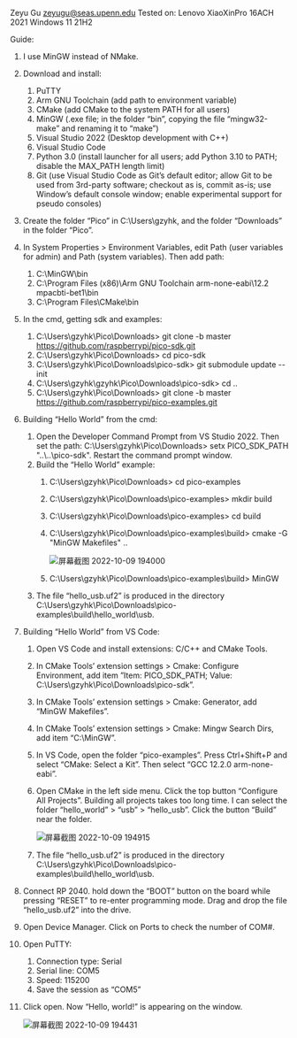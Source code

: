 Zeyu Gu
zeyugu@seas.upenn.edu
Tested on: Lenovo XiaoXinPro 16ACH 2021 Windows 11 21H2

Guide:

1.  I use MinGW instead of NMake.
2.  Download and install:
    1.  PuTTY
    2.  Arm GNU Toolchain (add path to environment variable)
    3.  CMake (add CMake to the system PATH for all users)
    4.  MinGW (.exe file; in the folder “bin”, copying the file “mingw32-make” and renaming it to “make”)
    5.  Visual Studio 2022 (Desktop development with C++)
    6.  Visual Studio Code
    7.  Python 3.0 (install launcher for all users; add Python 3.10 to PATH; disable the MAX_PATH length limit)
    8.  Git (use Visual Studio Code as Git’s default editor; allow Git to be used from 3rd-party software; checkout as is, commit as-is; use Window’s default console window; enable experimental support for pseudo consoles)
3.  Create the folder “Pico” in C:\\Users\\gzyhk, and the folder “Downloads” in the folder “Pico”.
4.  In System Properties \> Environment Variables, edit Path (user variables for admin) and Path (system variables). Then add path:
    1.  C:\\MinGW\\bin
    2.  C:\\Program Files (x86)\\Arm GNU Toolchain arm-none-eabi\\12.2 mpacbti-bet1\\bin
    3.  C:\\Program Files\\CMake\\bin
5.  In the cmd, getting sdk and examples:
    1.  C:\\Users\\gzyhk\\Pico\\Downloads\> git clone -b master <https://github.com/raspberrypi/pico-sdk.git>
    2.  C:\\Users\\gzyhk\\Pico\\Downloads\> cd pico-sdk
    3.  C:\\Users\\gzyhk\\Pico\\Downloads\\pico-sdk\> git submodule update --init
    4.  C:\\Users\\gzyhk\\gzyhk\\Pico\\Downloads\\pico-sdk\> cd ..
    5.  C:\\Users\\gzyhk\\Pico\\Downloads\> git clone -b master <https://github.com/raspberrypi/pico-examples.git>
6.  Building “Hello World” from the cmd:
    1.  Open the Developer Command Prompt from VS Studio 2022. Then set the path: C:\\Users\\gzyhk\\Pico\\Downloads\> setx PICO_SDK_PATH "..\\..\\pico-sdk". Restart the command prompt window.
    2.  Build the “Hello World” example:
        1.  C:\\Users\\gzyhk\\Pico\\Downloads\> cd pico-examples
        2.  C:\\Users\\gzyhk\\Pico\\Downloads\\pico-examples\> mkdir build
        3.  C:\\Users\\gzyhk\\Pico\\Downloads\\pico-examples\> cd build
        4.  C:\\Users\\gzyhk\\Pico\\Downloads\\pico-examples\\build\> cmake -G "MinGW Makefiles" ..

            ![屏幕截图 2022-10-09 194000](https://user-images.githubusercontent.com/113784775/194967919-f02791f8-90cc-4b50-a2ba-0dd846e1c2e3.png)


        5.  C:\\Users\\gzyhk\\Pico\\Downloads\\pico-examples\\build\> MinGW
    3.  The file “hello_usb.uf2” is produced in the directory C:\\Users\\gzyhk\\Pico\\Downloads\\pico-examples\\build\\hello_world\\usb.
7.  Building “Hello World” from VS Code:
    1.  Open VS Code and install extensions: C/C++ and CMake Tools.
    2.  In CMake Tools’ extension settings \> Cmake: Configure Environment, add item ”Item: PICO_SDK_PATH; Value: C:\\Users\\gzyhk\\Pico\\Downloads\\pico-sdk”.
    3.  In CMake Tools’ extension settings \> Cmake: Generator, add “MinGW Makefiles”.
    4.  In CMake Tools’ extension settings \> Cmake: Mingw Search Dirs, add item “C:\\MinGW”.
    5.  In VS Code, open the folder “pico-examples”. Press Ctrl+Shift+P and select “CMake: Select a Kit”. Then select “GCC 12.2.0 arm-none-eabi”.
    6.  Open CMake in the left side menu. Click the top button “Configure All Projects”. Building all projects takes too long time. I can select the folder “hello_world” \> “usb” \> “hello_usb”. Click the button “Build” near the folder.

        
        ![屏幕截图 2022-10-09 194915](https://user-images.githubusercontent.com/113784775/194968015-8d4b02e4-a669-4ee0-955f-21c1059aa487.png)

    7.  The file “hello_usb.uf2” is produced in the directory C:\\Users\\gzyhk\\Pico\\Downloads\\pico-examples\\build\\hello_world\\usb.
8.  Connect RP 2040. hold down the “BOOT” button on the board while pressing “RESET” to re-enter programming mode. Drag and drop the file “hello_usb.uf2” into the drive.
9.  Open Device Manager. Click on Ports to check the number of COM\#.
10. Open PuTTY:
    1.  Connection type: Serial
    2.  Serial line: COM5
    3.  Speed: 115200
    4.  Save the session as “COM5”
11. Click open. Now “Hello, world!” is appearing on the window.

    ![屏幕截图 2022-10-09 194431](https://user-images.githubusercontent.com/113784775/194968072-45e80831-84e2-4755-a9df-1c438a477106.png)
